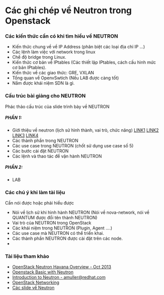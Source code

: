 # Các ghi chép về Neutron trong Openstack

### Các kiến thức cần có khi tìm hiểu về NEUTRON
* Kiến thức chung về về IP Address (phân biệt các loại địa chỉ IP ...)
* Các lệnh làm việc với network trong linux
* Chế độ bridge trong Linux.
* Kiến thức cơ bản về IPtables (Các thiết lập IPtables, cách cấu hình mức cơ bản IPtables).
* Kiến thức về các giao thức: GRE, VXLAN
* Tổng quan về OpenvSwtich (Nếu LAB được càng tốt)
* Nắm được khái niệm SDN là gì.

### Cấu trúc bài giảng cho NEUTRON
Phác thảo cấu trúc của slide trình bày về NEUTRON
##### PHẦN 1:
* Giới thiệu về neutron (lịch sử hình thành, vai trò, chức năng) [LINK1](http://www.slideshare.net/emaganap/open-stack-overview-meetups-oct-2013) [LINK2](http://www.slideshare.net/KwonSunBae/openstack-basic-rev05) [LINK3](http://assafmuller.files.wordpress.com/2014/05/neutron.pdf) [LINK4](http://www.slideshare.net/shakhat/openstack-networking)
* Các thành phần trong NEUTRON
* Các use case trong NEUTRON (chốt sử dụng use case số 5)
* Các bước cài đặt NEUTRON
* Các lệnh và thao tác để vận hành NEUTRON
##### PHẦN 2:
* LAB


### Các chú ý khi làm tài liệu
Cần nói được hoặc phải hiểu được
* Nói về lịch sử khi hình hành NEUTRON (Nói về nova-network, nói về QUANTUM được đổi tên thành NEUTRON)
* Vai trò của NEUTRON trong OpenStack
* Các khái niệm trong NEUTRON (Plugin, Agent ....)
* Các use case mà NEUTRON có thể triển khai.
* Các thành phần NEUTRON được cài đặt trên các node.
* 

### Tài liệu tham khảo
* [OpenStack Neutron Havana Overview - Oct 2013](http://www.slideshare.net/emaganap/open-stack-overview-meetups-oct-2013)
* [Openstack Basic with Neutron](http://www.slideshare.net/KwonSunBae/openstack-basic-rev05)
* [Introduction to Neutron - amuller@redhat.com ](http://assafmuller.files.wordpress.com/2014/05/neutron.pdf)
* [OpenStack Networking](http://www.slideshare.net/shakhat/openstack-networking)
* [Các slide về Neutron](http://www.slideshare.net/markmcclain/presentations)
